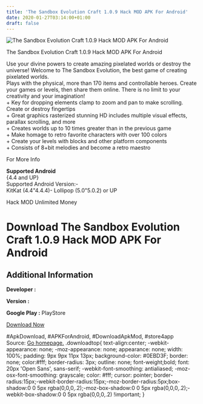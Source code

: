 ```yaml
---
title: 'The Sandbox Evolution Craft 1.0.9 Hack MOD APK For Android'
date: 2020-01-27T03:14:00+01:00
draft: false
---
```


![The Sandbox Evolution Craft 1.0.9 Hack MOD APK For Android](https://i0.wp.com/apkhome.net/wp-content/uploads/2016/10/The-Sandbox-Evolution-Craft-1.0.9.png "The Sandbox Evolution Craft 1.0.9 Hack MOD APK For Android")

  

The Sandbox Evolution Craft 1.0.9 Hack MOD APK For Android

Use your divine powers to create amazing pixelated worlds or destroy the universe! Welcome to The Sandbox Evolution, the best game of creating pixelated worlds.  
Plays with the physical, more than 170 items and controllable heroes. Create your games or levels, then share them online. There is no limit to your creativity and your imagination!  
\+ Key for dropping elements clamp to zoom and pan to make scrolling. Create or destroy fingertips  
\+ Great graphics rasterized stunning HD includes multiple visual effects, parallax scrolling, and more  
\+ Creates worlds up to 10 times greater than in the previous game  
\+ Make homage to retro favorite characters with over 100 colors  
\+ Create your levels with blocks and other platform components  
\+ Consists of 8+bit melodies and become a retro maestro

For More Info

**Supported Android**  
{4.4 and UP}  
Supported Android Version:-  
KitKat (4.4"4.4.4)- Lollipop (5.0"5.0.2) or UP

Hack MOD Unlimited Money

Download The Sandbox Evolution Craft 1.0.9 Hack MOD APK For Android
===================================================================

Additional Information
----------------------

**Developer :**

**Version :**

**Google Play :** PlayStore

  

[Download Now](https://store4app.co/post/the-sandbox-evolution-craft-1-0-9-hack-mod-apk-for-android_1573671554)

  
#ApkDownload, #APKForAndroid, #DownloadApkMod, #store4app  
Source: [Go homepage.](https://store4app.co/post/the-sandbox-evolution-craft-1-0-9-hack-mod-apk-for-android_1573671554) .downloadtop{ text-align:center; -webkit-appearance: none; -moz-appearance: none; appearance: none; width: 100%; padding: 9px 9px 11px 13px; background-color: #0EBD3F; border: none; color:#fff; border-radius: 3px; outline: none; font-weight;bold; font: 20px 'Open Sans', sans-serif; -webkit-font-smoothing: antialiased; -moz-osx-font-smoothing: grayscale; color: #fff; cursor: pointer; border-radius:15px;-webkit-border-radius:15px;-moz-border-radius:5px;box-shadow:0 0 5px rgba(0,0,0,.2);-moz-box-shadow:0 0 5px rgba(0,0,0,.2);-webkit-box-shadow:0 0 5px rgba(0,0,0,.2) !important; }
